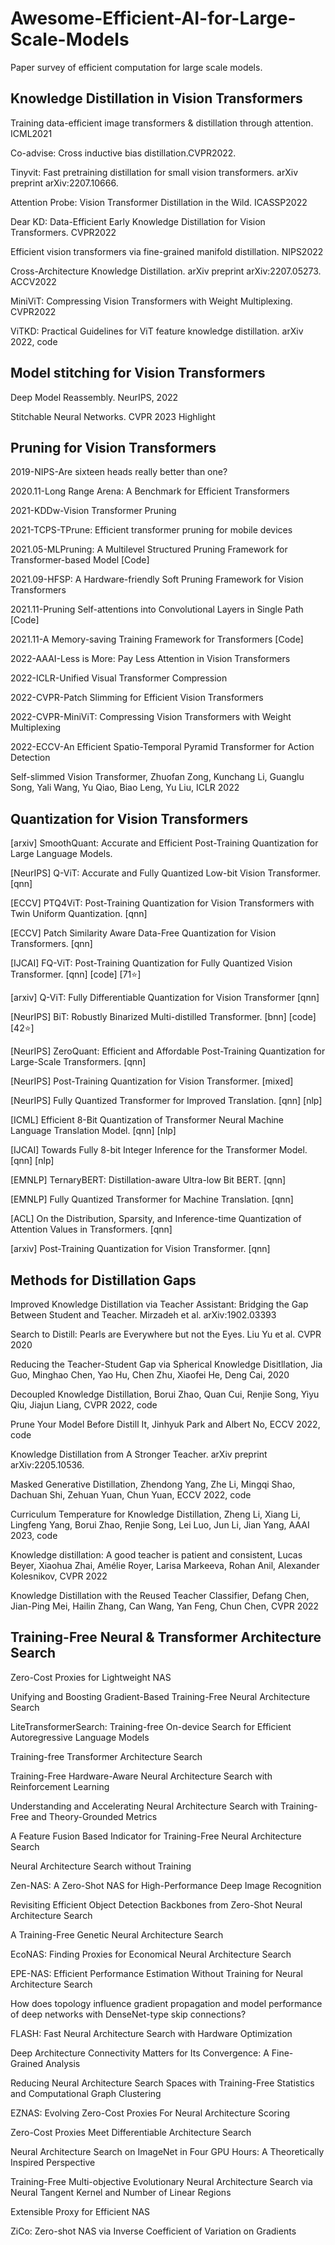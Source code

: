 # Awesome-Efficient-AI-for-Large-Scale-Models
Paper survey of efficient computation for large scale models.

##  Knowledge Distillation in Vision Transformers


Training data-efficient image transformers & distillation through attention. ICML2021

Co-advise: Cross inductive bias distillation.CVPR2022.

Tinyvit: Fast pretraining distillation for small vision
transformers. arXiv preprint arXiv:2207.10666.

Attention Probe: Vision Transformer Distillation in the Wild. ICASSP2022


Dear KD: Data-Efficient Early Knowledge Distillation for Vision Transformers. CVPR2022


Efficient vision transformers via fine-grained manifold distillation. NIPS2022


 Cross-Architecture Knowledge Distillation. arXiv preprint arXiv:2207.05273. ACCV2022


MiniViT: Compressing Vision Transformers with Weight Multiplexing. CVPR2022

ViTKD: Practical Guidelines for ViT feature knowledge distillation. arXiv 2022, code

##   Model stitching for Vision Transformers

Deep Model Reassembly. NeurIPS, 2022

Stitchable Neural Networks. CVPR 2023 Highlight


##   Pruning for Vision Transformers

2019-NIPS-Are sixteen heads really better than one?

2020.11-Long Range Arena: A Benchmark for Efficient Transformers

 2021-KDDw-Vision Transformer Pruning
 
 2021-TCPS-TPrune: Efficient transformer pruning for mobile devices
 
 2021.05-MLPruning: A Multilevel Structured Pruning Framework for Transformer-based Model [Code]
 

 2021.09-HFSP: A Hardware-friendly Soft Pruning Framework for Vision Transformers
    
 2021.11-Pruning Self-attentions into Convolutional Layers in Single Path [Code]
  
  2021.11-A Memory-saving Training Framework for Transformers [Code]


 2022-AAAI-Less is More: Pay Less Attention in Vision Transformers
 
 2022-ICLR-Unified Visual Transformer Compression
  
  2022-CVPR-Patch Slimming for Efficient Vision Transformers
  
  2022-CVPR-MiniViT: Compressing Vision Transformers with Weight Multiplexing
  
  2022-ECCV-An Efficient Spatio-Temporal Pyramid Transformer for Action Detection


Self-slimmed Vision Transformer, Zhuofan Zong, Kunchang Li, Guanglu Song, Yali Wang, Yu Qiao, Biao Leng, Yu Liu, ICLR 2022



##   Quantization for Vision Transformers

[arxiv] SmoothQuant: Accurate and Efficient Post-Training Quantization for Large Language Models.

[NeurIPS] Q-ViT: Accurate and Fully Quantized Low-bit Vision Transformer. [qnn]
 
 [ECCV] PTQ4ViT: Post-Training Quantization for Vision Transformers with Twin Uniform Quantization. [qnn]
  
  [ECCV] Patch Similarity Aware Data-Free Quantization for Vision Transformers. [qnn]
  
  [IJCAI] FQ-ViT: Post-Training Quantization for Fully Quantized Vision Transformer. [qnn] [code] [71⭐]
    
   [arxiv] Q-ViT: Fully Differentiable Quantization for Vision Transformer [qnn]
   
   [NeurIPS] BiT: Robustly Binarized Multi-distilled Transformer. [bnn] [code] [42⭐]
  
  [NeurIPS] ZeroQuant: Efficient and Affordable Post-Training Quantization for Large-Scale Transformers. [qnn]

   [NeurIPS] Post-Training Quantization for Vision Transformer. [mixed]
    
   [NeurIPS] Fully Quantized Transformer for Improved Translation. [qnn] [nlp]
   
   [ICML] Efficient 8-Bit Quantization of Transformer Neural Machine Language Translation Model. [qnn] [nlp]
   
   [IJCAI] Towards Fully 8-bit Integer Inference for the Transformer Model. [qnn] [nlp]
   
   [EMNLP] TernaryBERT: Distillation-aware Ultra-low Bit BERT. [qnn]
   
   [EMNLP] Fully Quantized Transformer for Machine Translation. [qnn]
   
   [ACL] On the Distribution, Sparsity, and Inference-time Quantization of Attention Values in Transformers. [qnn]
   
   [arxiv] Post-Training Quantization for Vision Transformer. [qnn]


##  Methods for Distillation Gaps

Improved Knowledge Distillation via Teacher Assistant: Bridging the Gap Between Student and Teacher. Mirzadeh et al. arXiv:1902.03393

Search to Distill: Pearls are Everywhere but not the Eyes. Liu Yu et al. CVPR 2020

Reducing the Teacher-Student Gap via Spherical Knowledge Disitllation, Jia Guo, Minghao Chen, Yao Hu, Chen Zhu, Xiaofei He, Deng Cai, 2020

Decoupled Knowledge Distillation, Borui Zhao, Quan Cui, Renjie Song, Yiyu Qiu, Jiajun Liang, CVPR 2022, code

Prune Your Model Before Distill It, Jinhyuk Park and Albert No, ECCV 2022, code



Knowledge Distillation from A Stronger Teacher. arXiv preprint arXiv:2205.10536.

Masked Generative Distillation, Zhendong Yang, Zhe Li, Mingqi Shao, Dachuan Shi, Zehuan Yuan, Chun Yuan, ECCV 2022, code


Curriculum Temperature for Knowledge Distillation, Zheng Li, Xiang Li, Lingfeng Yang, Borui Zhao, Renjie Song, Lei Luo, Jun Li, Jian Yang, AAAI 2023, code

Knowledge distillation: A good teacher is patient and consistent, Lucas Beyer, Xiaohua Zhai, Amélie Royer, Larisa Markeeva, Rohan Anil, Alexander Kolesnikov, CVPR 2022

Knowledge Distillation with the Reused Teacher Classifier, Defang Chen, Jian-Ping Mei, Hailin Zhang, Can Wang, Yan Feng, Chun Chen, CVPR 2022



## Training-Free Neural & Transformer Architecture Search 

 Zero-Cost Proxies for Lightweight NAS
 
 Unifying and Boosting Gradient-Based Training-Free Neural Architecture Search
 
LiteTransformerSearch: Training-free On-device Search for Efficient Autoregressive Language Models

Training-free Transformer Architecture Search

Training-Free Hardware-Aware Neural Architecture Search with Reinforcement Learning

Understanding and Accelerating Neural Architecture Search with Training-Free and Theory-Grounded Metrics
    
A Feature Fusion Based Indicator for Training-Free Neural Architecture Search
    
Neural Architecture Search without Training
    
Zen-NAS: A Zero-Shot NAS for High-Performance Deep Image Recognition
    
Revisiting Efficient Object Detection Backbones from Zero-Shot Neural Architecture Search
    
A Training-Free Genetic Neural Architecture Search

EcoNAS: Finding Proxies for Economical Neural Architecture Search
    
EPE-NAS: Efficient Performance Estimation Without Training for Neural Architecture Search
    
How does topology influence gradient propagation and model performance of deep networks with DenseNet-type skip connections?
    
FLASH: Fast Neural Architecture Search with Hardware Optimization
    
Deep Architecture Connectivity Matters for Its Convergence: A Fine-Grained Analysis
    
 Reducing Neural Architecture Search Spaces with Training-Free Statistics and Computational Graph Clustering
    
EZNAS: Evolving Zero-Cost Proxies For Neural Architecture Scoring
    
Zero-Cost Proxies Meet Differentiable Architecture Search
    
Neural Architecture Search on ImageNet in Four GPU Hours: A Theoretically Inspired Perspective
    
Training-Free Multi-objective Evolutionary Neural Architecture Search via Neural Tangent Kernel and Number of Linear Regions
    
Extensible Proxy for Efficient NAS
    
ZiCo: Zero-shot NAS via Inverse Coefficient of Variation on Gradients



